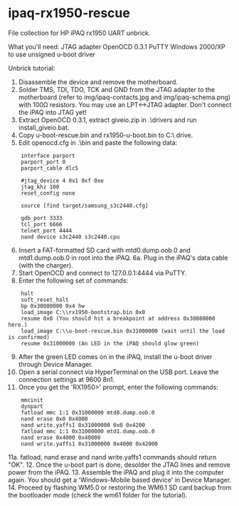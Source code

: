 # ipaq-rx1950-rescue
File collection for HP iPAQ rx1950 UART unbrick. 

What you'll need:
JTAG adapter
OpenOCD 0.3.1
PuTTY
Windows 2000/XP to use unsigned u-boot driver

Unbrick tutorial:

1. Disassemble the device and remove the motherboard.
2. Solder TMS, TDI, TDO, TCK and GND from the JTAG adapter to the motherboard (refer to img/ipaq-contacts.jpg and img/ipaq-schema.png) with 100Ω resistors. You may use an LPT<->JTAG adapter. Don't connect the iPAQ into JTAG yet!
3. Extract OpenOCD 0.3.1, extract giveio.zip in .\drivers and run install_giveio.bat.
4. Copy u-boot-rescue.bin and rx1950-u-boot.bin to C:\ drive.
5. Edit openocd.cfg in .\bin and paste the following data:

```
	interface parport
	parport_port 0
	parport_cable dlc5

	#jtag_device 4 0x1 0xf 0xe
	jtag_khz 100
	reset_config none

	source [find target/samsung_s3c2440.cfg]

	gdb_port 3333
	tcl_port 6666
	telnet_port 4444
	nand device s3c2440 s3c2440.cpu
```

6. Insert a FAT-formatted SD card with mtd0.dump.oob.0 and mtd1.dump.oob.0 in root into the iPAQ.
6a. Plug in the iPAQ's data cable (with the charger).
7. Start OpenOCD and connect to 127.0.0.1:4444 via PuTTY.
8. Enter the following set of commands:
```
	halt
	soft_reset_halt
	bp 0x30080000 0x4 hw
	load_image C:\\rx1950-bootstrap.bin 0x0
	resume 0x0 (You should hit a breakpoint at address 0x30080000 here.)
	load_image C:\\u-boot-rescue.bin 0x31000000 (wait until the load is confirmed)
	resume 0x31000000 (An LED in the iPAQ should glow green) 
```
9. After the green LED comes on in the iPAQ, install the u-boot driver through Device Manager.
10. Open a serial connect via HyperTerminal on the USB port. Leave the connection settings at 9600 8n1.
11. Once you get the 'RX1950>' prompt, enter the following commands:
```
	mmcinit
	dynpart
	fatload mmc 1:1 0x31000000 mtd0.dump.oob.0
	nand erase 0x0 0x4000
	nand write.yaffs1 0x31000000 0x0 0x4200
	fatload mmc 1:1 0x31000000 mtd1.dump.oob.0
	nand erase 0x4000 0x40000
	nand write.yaffs1 0x31000000 0x4000 0x42000
```
11a. fatload, nand erase and nand write.yaffs1 commands should return "OK".
12. Once the u-boot part is done, desolder the JTAG lines and remove power from the iPAQ.
13. Assemble the iPAQ and plug it into the computer again. You should get a 'Windows-Mobile based device' in Device Manager.
14. Proceed by flashing WM5.0 or restoring the WM6.1 SD card backup from the bootloader mode (check the wm61 folder for the tutorial).